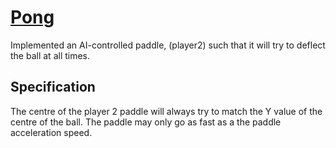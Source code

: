 # [Pong](https://github.com/CalvinChe/CS50/blob/master/GameTrack/pong/main.lua)
Implemented an AI-controlled paddle, (player2) such that it will try to deflect the ball at all times.

## Specification
The centre of the player 2 paddle will always try to match the Y value of the centre of the ball.
The paddle may only go as fast as a the paddle acceleration speed.